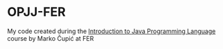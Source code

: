 # OPJJ-FER
My code created during the [Introduction to Java Programming Language](https://www.fer.unizg.hr/en/course/itjpl) course by Marko Čupić at FER

